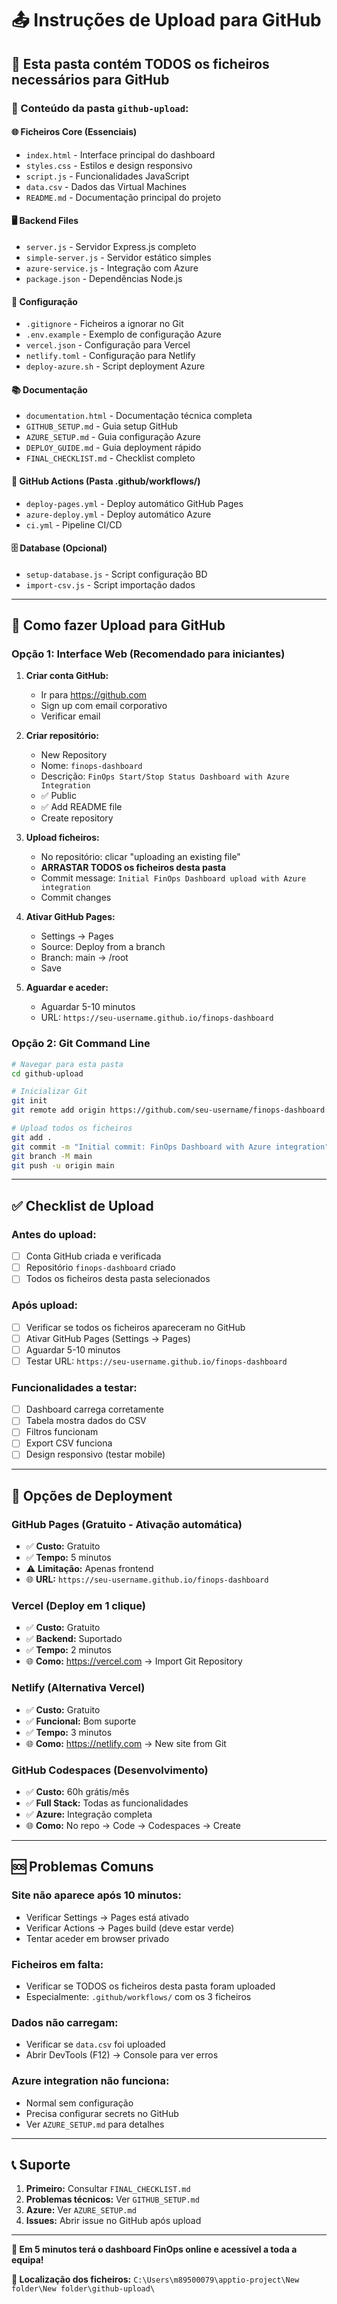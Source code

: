 # 📤 Instruções de Upload para GitHub

## 🎯 Esta pasta contém TODOS os ficheiros necessários para GitHub

### 📁 Conteúdo da pasta `github-upload`:

#### 🌐 **Ficheiros Core (Essenciais)**
- `index.html` - Interface principal do dashboard
- `styles.css` - Estilos e design responsivo  
- `script.js` - Funcionalidades JavaScript
- `data.csv` - Dados das Virtual Machines
- `README.md` - Documentação principal do projeto

#### 🖥️ **Backend Files**
- `server.js` - Servidor Express.js completo
- `simple-server.js` - Servidor estático simples
- `azure-service.js` - Integração com Azure
- `package.json` - Dependências Node.js

#### 🔧 **Configuração**
- `.gitignore` - Ficheiros a ignorar no Git
- `.env.example` - Exemplo de configuração Azure
- `vercel.json` - Configuração para Vercel
- `netlify.toml` - Configuração para Netlify
- `deploy-azure.sh` - Script deployment Azure

#### 📚 **Documentação**
- `documentation.html` - Documentação técnica completa
- `GITHUB_SETUP.md` - Guia setup GitHub
- `AZURE_SETUP.md` - Guia configuração Azure  
- `DEPLOY_GUIDE.md` - Guia deployment rápido
- `FINAL_CHECKLIST.md` - Checklist completo

#### 🤖 **GitHub Actions (Pasta .github/workflows/)**
- `deploy-pages.yml` - Deploy automático GitHub Pages
- `azure-deploy.yml` - Deploy automático Azure
- `ci.yml` - Pipeline CI/CD

#### 🗄️ **Database (Opcional)**
- `setup-database.js` - Script configuração BD
- `import-csv.js` - Script importação dados

---

## 🚀 Como fazer Upload para GitHub

### **Opção 1: Interface Web (Recomendado para iniciantes)**

1. **Criar conta GitHub:**
   - Ir para https://github.com
   - Sign up com email corporativo
   - Verificar email

2. **Criar repositório:**
   - New Repository
   - Nome: `finops-dashboard`
   - Descrição: `FinOps Start/Stop Status Dashboard with Azure Integration`
   - ✅ Public
   - ✅ Add README file
   - Create repository

3. **Upload ficheiros:**
   - No repositório: clicar "uploading an existing file"
   - **ARRASTAR TODOS os ficheiros desta pasta**
   - Commit message: `Initial FinOps Dashboard upload with Azure integration`
   - Commit changes

4. **Ativar GitHub Pages:**
   - Settings → Pages
   - Source: Deploy from a branch
   - Branch: main → /root
   - Save

5. **Aguardar e aceder:**
   - Aguardar 5-10 minutos
   - URL: `https://seu-username.github.io/finops-dashboard`

### **Opção 2: Git Command Line**

```bash
# Navegar para esta pasta
cd github-upload

# Inicializar Git
git init
git remote add origin https://github.com/seu-username/finops-dashboard.git

# Upload todos os ficheiros
git add .
git commit -m "Initial commit: FinOps Dashboard with Azure integration"
git branch -M main
git push -u origin main
```

---

## ✅ Checklist de Upload

### Antes do upload:
- [ ] Conta GitHub criada e verificada
- [ ] Repositório `finops-dashboard` criado  
- [ ] Todos os ficheiros desta pasta selecionados

### Após upload:
- [ ] Verificar se todos os ficheiros apareceram no GitHub
- [ ] Ativar GitHub Pages (Settings → Pages)
- [ ] Aguardar 5-10 minutos
- [ ] Testar URL: `https://seu-username.github.io/finops-dashboard`

### Funcionalidades a testar:
- [ ] Dashboard carrega corretamente
- [ ] Tabela mostra dados do CSV
- [ ] Filtros funcionam
- [ ] Export CSV funciona
- [ ] Design responsivo (testar mobile)

---

## 🎯 Opções de Deployment

### **GitHub Pages** (Gratuito - Ativação automática)
- ✅ **Custo:** Gratuito
- ✅ **Tempo:** 5 minutos
- ⚠️ **Limitação:** Apenas frontend
- 🌐 **URL:** `https://seu-username.github.io/finops-dashboard`

### **Vercel** (Deploy em 1 clique)
- ✅ **Custo:** Gratuito
- ✅ **Backend:** Suportado
- ✅ **Tempo:** 2 minutos
- 🌐 **Como:** https://vercel.com → Import Git Repository

### **Netlify** (Alternativa Vercel)
- ✅ **Custo:** Gratuito  
- ✅ **Funcional:** Bom suporte
- ✅ **Tempo:** 3 minutos
- 🌐 **Como:** https://netlify.com → New site from Git

### **GitHub Codespaces** (Desenvolvimento)
- ✅ **Custo:** 60h grátis/mês
- ✅ **Full Stack:** Todas as funcionalidades
- ✅ **Azure:** Integração completa
- 🌐 **Como:** No repo → Code → Codespaces → Create

---

## 🆘 Problemas Comuns

### **Site não aparece após 10 minutos:**
- Verificar Settings → Pages está ativado
- Verificar Actions → Pages build (deve estar verde)
- Tentar aceder em browser privado

### **Ficheiros em falta:**
- Verificar se TODOS os ficheiros desta pasta foram uploaded
- Especialmente: `.github/workflows/` com os 3 ficheiros

### **Dados não carregam:**
- Verificar se `data.csv` foi uploaded
- Abrir DevTools (F12) → Console para ver erros

### **Azure integration não funciona:**
- Normal sem configuração
- Precisa configurar secrets no GitHub
- Ver `AZURE_SETUP.md` para detalhes

---

## 📞 Suporte

1. **Primeiro:** Consultar `FINAL_CHECKLIST.md`
2. **Problemas técnicos:** Ver `GITHUB_SETUP.md`  
3. **Azure:** Ver `AZURE_SETUP.md`
4. **Issues:** Abrir issue no GitHub após upload

---

**🎉 Em 5 minutos terá o dashboard FinOps online e acessível a toda a equipa!**

**📍 Localização dos ficheiros:** `C:\Users\m89500079\apptio-project\New folder\New folder\github-upload\`